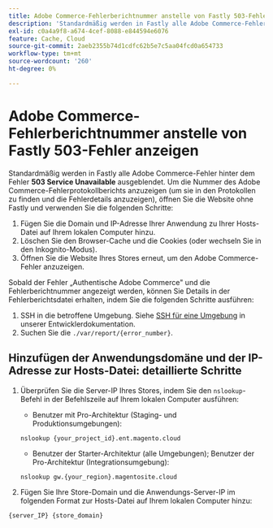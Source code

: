 ```yaml
---
title: Adobe Commerce-Fehlerberichtnummer anstelle von Fastly 503-Fehler anzeigen
description: 'Standardmäßig werden in Fastly alle Adobe Commerce-Fehler hinter dem Fehler **503 Service Unavailable** ausgeblendet. Um die Nummer des Adobe Commerce-Fehlerprotokollberichts anzuzeigen (um sie in den Protokollen zu finden und die Fehlerdetails anzuzeigen), öffnen Sie die Website ohne Fastly und verwenden Sie die folgenden Schritte:'
exl-id: c0a4a9f8-a674-4cef-8088-e844594e6076
feature: Cache, Cloud
source-git-commit: 2aeb2355b74d1cdfc62b5e7c5aa04fcd0a654733
workflow-type: tm+mt
source-wordcount: '260'
ht-degree: 0%

---
```


# Adobe Commerce-Fehlerberichtnummer anstelle von Fastly 503-Fehler anzeigen

Standardmäßig werden in Fastly alle Adobe Commerce-Fehler hinter dem Fehler **503 Service Unavailable** ausgeblendet. Um die Nummer des Adobe Commerce-Fehlerprotokollberichts anzuzeigen (um sie in den Protokollen zu finden und die Fehlerdetails anzuzeigen), öffnen Sie die Website ohne Fastly und verwenden Sie die folgenden Schritte:

1. Fügen Sie die Domain und IP-Adresse Ihrer Anwendung zu Ihrer Hosts-Datei auf Ihrem lokalen Computer hinzu.
1. Löschen Sie den Browser-Cache und die Cookies (oder wechseln Sie in den Inkognito-Modus).
1. Öffnen Sie die Website Ihres Stores erneut, um den Adobe Commerce-Fehler anzuzeigen.

Sobald der Fehler „Authentische Adobe Commerce&quot; und die Fehlerberichtnummer angezeigt werden, können Sie Details in der Fehlerberichtsdatei erhalten, indem Sie die folgenden Schritte ausführen:

1. SSH in die betroffene Umgebung. Siehe [SSH für eine Umgebung](https://experienceleague.adobe.com/en/docs/commerce-cloud-service/user-guide/develop/secure-connections) in unserer Entwicklerdokumentation.
1. Suchen Sie die `./var/report/{error_number}`.

## Hinzufügen der Anwendungsdomäne und der IP-Adresse zur Hosts-Datei: detaillierte Schritte

1. Überprüfen Sie die Server-IP Ihres Stores, indem Sie den `nslookup`-Befehl in der Befehlszeile auf Ihrem lokalen Computer ausführen:
   * Benutzer mit Pro-Architektur (Staging- und Produktionsumgebungen):

   ```
   nslookup {your_project_id}.ent.magento.cloud
   ```

   * Benutzer der Starter-Architektur (alle Umgebungen); Benutzer der Pro-Architektur (Integrationsumgebung):

   ```
   nslookup gw.{your_region}.magentosite.cloud
   ```

1. Fügen Sie Ihre Store-Domain und die Anwendungs-Server-IP im folgenden Format zur Hosts-Datei auf Ihrem lokalen Computer hinzu:

```
{server_IP} {store_domain}
```

